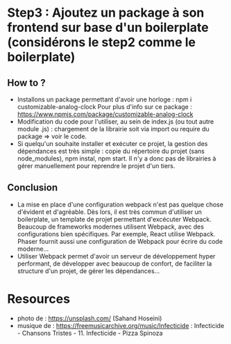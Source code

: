 # Step3 : Ajoutez un package à son frontend sur base d'un boilerplate (considérons le step2 comme le boilerplate)
## How to ? 
- Installons un package permettant d'avoir une horloge : npm i customizable-analog-clock
Pour plus d'info sur ce package : https://www.npmjs.com/package/customizable-analog-clock
- Modification du code pour l'utiliser, au sein de index.js (ou tout autre module .js) : chargement de la librairie soit via import ou require du package => voir le code.
- Si quelqu'un souhaite installer et exécuter ce projet, la gestion des dépendances est très simple : copie du répertoire du projet (sans node_modules), npm instal, npm start. Il n'y a donc pas de librairies à gérer manuellement pour reprendre le projet d'un tiers.
## Conclusion
- La mise en place d'une configuration webpack n'est pas quelque chose d'évident et d'agréable. Dès lors, il est très commun d'utiliser un boilerplate, un template de projet permettant d'excécuter Webpack. Beaucoup de frameworks modernes utilisent Webpack, avec des configurations bien spécifiques. Par exemple, React utilise Webpack. Phaser fournit aussi une configuration de Webpack pour écrire du code moderne...
- Utiliser Webpack permet d'avoir un serveur de développement hyper performant, de développer avec beaucoup de confort, de faciliter la structure d'un projet, de gérer les dépendances...

# Resources
- photo de : https://unsplash.com/ (Sahand Hoseini)
- musique de : https://freemusicarchive.org/music/Infecticide : Infecticide - Chansons Tristes - 11. Infecticide - Pizza Spinoza